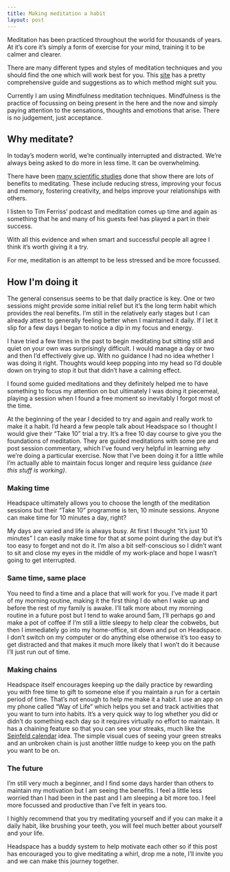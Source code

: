 ```yaml
---
title: Making meditation a habit
layout: post
---
```


Meditation has been practiced throughout the world for thousands of years. At it’s core it’s simply a form of exercise for your mind, training it to be calmer and clearer.

There are many different types and styles of meditation techniques and you should find the one which will work best for you. This [site](http://liveanddare.com/types-of-meditation/) has a pretty comprehensive guide and suggestions as to which method might suit you.

Currently I am using Mindfulness meditation techniques. Mindfulness is the practice of focussing on being present in the here and the now and simply paying attention to the sensations, thoughts and emotions that arise. There is no judgement, just acceptance.

## Why meditate?

In today’s modern world, we’re continually interrupted and distracted. We’re always being asked to do more in less time. It can be overwhelming.

There have been [many scientific studies](http://liveanddare.com/benefits-of-meditation/) done that show there are lots of benefits to meditating. These include reducing stress, improving your focus and memory, fostering creativity, and helps improve your relationships with others.

I listen to Tim Ferriss’ podcast and meditation comes up time and again as something that he and many of his guests feel has played a part in their success.

With all this evidence and when smart and successful people all agree I think it’s worth giving it a try.

For me, meditation is an attempt to be less stressed and be more focussed.

## How I'm doing it

The general consensus seems to be that daily practice is key. One or two sessions might provide some initial relief but it’s the long term habit which provides the real benefits. I’m still in the relatively early stages but I can already attest to generally feeling better when I maintained it daily. If I let it slip for a few days I began to notice a dip in my focus and energy.

I have tried a few times in the past to begin meditating but sitting still and quiet on your own was surprisingly difficult. I would manage a day or two and then I’d effectively give up. With no guidance I had no idea whether I was doing it right. Thoughts would keep popping into my head so I’d double down on trying to stop it but that didn’t have a calming effect.

I found some guided meditations and they definitely helped me to  have something to focus my attention on but ultimately I was doing it piecemeal, playing a session when I found a free moment so inevitably I forgot most of the time.

At the beginning of the year I decided to try and again and really work to make it a habit. I’d heard a few people talk about Headspace so I thought I would give their “Take 10” trial a try. It’s a free 10 day course to give you the foundations of meditation. They are guided meditations with some pre and post session commentary, which I’ve found very helpful in learning *why* we’re doing a particular exercise. Now that I’ve been doing it for a little while I’m actually able to maintain focus longer and require less guidance *(see this stuff is working)*.

### Making time

Headspace ultimately allows you to choose the length of the meditation sessions but their “Take 10” programme is ten, 10 minute sessions. Anyone can make time for 10 minutes a day, right?

My days are varied and life is always busy. At first I thought “it’s just 10 minutes” I can easily make time for that at some point during the day but it’s too easy to forget and not do it. I’m also a bit self-conscious so I didn’t want to sit and close my eyes in the middle of my work-place and hope I wasn’t going to get interrupted.

### Same time, same place

You need to find a time and a place that will work for you. I’ve made it part of my morning routine, making it the first thing I do when I wake up and before the rest of my family is awake. I’ll talk more about my morning routine in a future post but I tend to wake around 5am, I’ll perhaps go and make a pot of coffee if I’m still a little sleepy to help clear the cobwebs, but then I immediately go into my home-office, sit down and put on Headspace. I don’t switch on my computer or do anything else otherwise it’s too easy to get distracted and that makes it much more likely that I won’t do it because I’ll just run out of time.

### Making chains

Headspace itself encourages keeping up the daily practice by rewarding you with free time to gift to someone else if you maintain a run for a certain period of time. That’s not enough to help me make it a habit. I use an app on my phone called “Way of Life” which helps you set and track activities that you want to turn into habits. It’s a very quick way to log whether you did or didn’t do something each day so it requires virtually no effort to maintain. It has a chaining feature so that you can see your streaks, much like the [Seinfeld calendar](http://lifehacker.com/281626/jerry-seinfelds-productivity-secret) idea. The simple visual cues of seeing your green streaks and an unbroken chain is just another little nudge to keep you on the path you want to be on.

### The future

I’m still very much a beginner, and I find some days harder than others to maintain my motivation but I am seeing the benefits. I feel a little less worried than I had been in the past and I am sleeping a bit more too. I feel more focussed and productive than I’ve felt in years too.

I highly recommend that you try meditating yourself and if you can make it a daily habit, like brushing your teeth, you will feel much better about yourself and your life.

Headspace has a buddy system to help motivate each other so if this post has encouraged you to give meditating a whirl, drop me a note, I’ll invite you and we can make this journey together.
